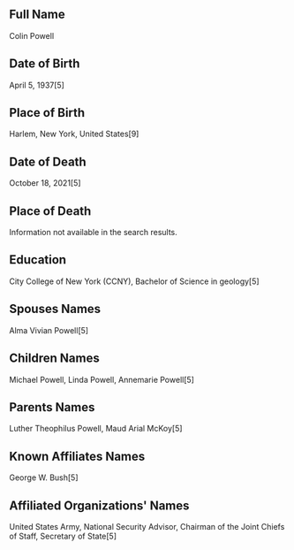 ## Full Name
Colin Powell

## Date of Birth
April 5, 1937[5]

## Place of Birth
Harlem, New York, United States[9]

## Date of Death
October 18, 2021[5]

## Place of Death
Information not available in the search results.

## Education
City College of New York (CCNY), Bachelor of Science in geology[5]

## Spouses Names
Alma Vivian Powell[5]

## Children Names
Michael Powell, Linda Powell, Annemarie Powell[5]

## Parents Names
Luther Theophilus Powell, Maud Arial McKoy[5]

## Known Affiliates Names
George W. Bush[5]

## Affiliated Organizations' Names
United States Army, National Security Advisor, Chairman of the Joint Chiefs of Staff, Secretary of State[5]

